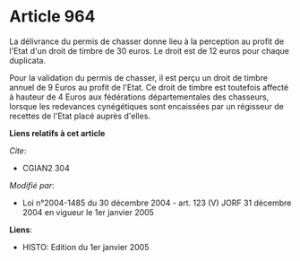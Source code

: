 # Article 964

La délivrance du permis de chasser donne lieu à la perception au profit de l'Etat d'un droit de timbre de 30 euros. Le droit
est de 12 euros pour chaque duplicata.

Pour la validation du permis de chasser, il est perçu un droit de timbre annuel de 9 Euros au profit de l'Etat. Ce droit de
timbre est toutefois affecté à hauteur de 4 Euros aux fédérations départementales des chasseurs, lorsque les redevances
cynégétiques sont encaissées par un régisseur de recettes de l'Etat placé auprès d'elles.

**Liens relatifs à cet article**

_Cite_:

  - CGIAN2 304

_Modifié par_:

  - Loi n°2004-1485 du 30 décembre 2004 - art. 123 (V) JORF 31 décembre 2004 en vigueur le 1er janvier 2005

**Liens**:

  - HISTO: Edition du 1er janvier 2005
